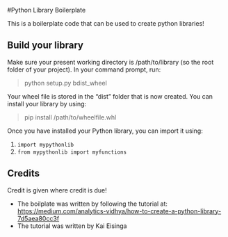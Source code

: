 #Python Library Boilerplate

This is a boilerplate code that can be used to create python libraries!

## Build your library

Make sure your present working directory is /path/to/library (so the root folder of your project). In your command prompt, run:
> python setup.py bdist_wheel

Your wheel file is stored in the “dist” folder that is now created. You can install your library by using:
> pip install /path/to/wheelfile.whl

Once you have installed your Python library, you can import it using:

1. ```import mypythonlib```
2. ```from mypythonlib import myfunctions```

## Credits

Credit is given where credit is due!
- The boilplate was written by following the tutorial at: https://medium.com/analytics-vidhya/how-to-create-a-python-library-7d5aea80cc3f
- The tutorial was written by Kai Eisinga
